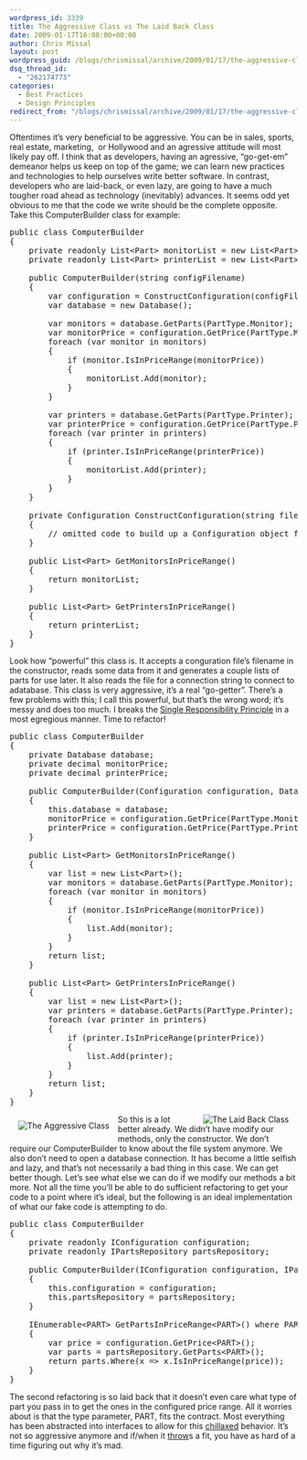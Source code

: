 ```yaml
---
wordpress_id: 3339
title: The Aggressive Class vs The Laid Back Class
date: 2009-01-17T16:08:00+00:00
author: Chris Missal
layout: post
wordpress_guid: /blogs/chrismissal/archive/2009/01/17/the-aggressive-class-vs-the-laid-back-class.aspx
dsq_thread_id:
  - "262174773"
categories:
  - Best Practices
  - Design Principles
redirect_from: "/blogs/chrismissal/archive/2009/01/17/the-aggressive-class-vs-the-laid-back-class.aspx/"
---
```

Oftentimes it&#8217;s very beneficial to be aggressive. You can be in sales, sports, real estate, marketing,&nbsp; or Hollywood and an agressive attitude will most likely pay off. I think that as developers, having an agressive, &#8220;go-get-em&#8221; demeanor helps us keep on top of the game; we can learn new practices and technologies to help ourselves write better software. In contrast, developers who are laid-back, or even lazy, are going to have a much tougher road ahead as technology (inevitably) advances. It seems odd yet obvious to me that the code we write should be the complete opposite.&nbsp; Take this ComputerBuilder class for example:

<pre>public class ComputerBuilder
{
	private readonly List&lt;Part&gt; monitorList = new List&lt;Part&gt;();
	private readonly List&lt;Part&gt; printerList = new List&lt;Part&gt;();

	public ComputerBuilder(string configFilename)
	{
		var configuration = ConstructConfiguration(configFilename);
		var database = new Database();

		var monitors = database.GetParts(PartType.Monitor);
		var monitorPrice = configuration.GetPrice(PartType.Monitor);
		foreach (var monitor in monitors)
		{
			if (monitor.IsInPriceRange(monitorPrice))
			{
				monitorList.Add(monitor);
			}
		}

		var printers = database.GetParts(PartType.Printer);
		var printerPrice = configuration.GetPrice(PartType.Printer);
		foreach (var printer in printers)
		{
			if (printer.IsInPriceRange(printerPrice))
			{
				monitorList.Add(printer);
			}
		}
	}

	private Configuration ConstructConfiguration(string filename)
	{
		// omitted code to build up a Configuration object from a file
	}

	public List&lt;Part&gt; GetMonitorsInPriceRange()
	{
		return monitorList;
	}

	public List&lt;Part&gt; GetPrintersInPriceRange()
	{
		return printerList;
	}
}
</pre>

Look how &#8220;powerful&#8221; this class is. It accepts a conguration file&#8217;s filename in the constructor, reads some data from it and generates a couple lists of parts for use later. It also reads the file for a connection string to connect to adatabase. This class is very aggressive, it&#8217;s a real &#8220;go-getter&#8221;. There&#8217;s a few problems with this; I call this powerful, but that&#8217;s the wrong word; it&#8217;s messy and does too much. I breaks the [Single Responsibility Principle](/blogs/sean_chambers/archive/2008/03/15/ptom-single-responsibility-principle.aspx) in a most egregious manner. Time to refactor!

<pre>public class ComputerBuilder
{
	private Database database;
	private decimal monitorPrice;
	private decimal printerPrice;

	public ComputerBuilder(Configuration configuration, Database database)
	{
		this.database = database;
		monitorPrice = configuration.GetPrice(PartType.Monitor);
		printerPrice = configuration.GetPrice(PartType.Printer);
	}

	public List&lt;Part&gt; GetMonitorsInPriceRange()
	{
		var list = new List&lt;Part&gt;();
		var monitors = database.GetParts(PartType.Monitor);
		foreach (var monitor in monitors)
		{
			if (monitor.IsInPriceRange(monitorPrice))
			{
				list.Add(monitor);
			}
		}
		return list;
	}

	public List&lt;Part&gt; GetPrintersInPriceRange()
	{
		var list = new List&lt;Part&gt;();
		var printers = database.GetParts(PartType.Printer);
		foreach (var printer in printers)
		{
			if (printer.IsInPriceRange(printerPrice))
			{
				list.Add(printer);
			}
		}
		return list;
	}
}
</pre>

<img alt="The Aggressive Class" style="float: left;margin: 11px 15px" src="//lostechies.com/chrismissal/files/2011/03/aggressive.jpg" />

<img alt="The Laid Back Class" style="float: right;margin-left: 15px;margin-right: 15px" src="//lostechies.com/chrismissal/files/2011/03/laidback.jpg" />

So this is a lot better already. We didn&#8217;t have modify our methods, only the constructor. We don&#8217;t require our ComputerBuilder to know about the file system anymore. We also don&#8217;t need to open a database connection. It has become a little selfish and lazy, and that&#8217;s not necessarily a bad thing in this case. We can get better though. Let&#8217;s see what else we can do if we modify our methods a bit more. Not all the time you&#8217;ll be able to do sufficient refactoring to get your code to a point where it&#8217;s ideal, but the following is an ideal implementation of what our fake code is attempting to do.

<pre>public class ComputerBuilder
{
	private readonly IConfiguration configuration;
	private readonly IPartsRepository partsRepository;

	public ComputerBuilder(IConfiguration configuration, IPartsRepository partsRepository)
	{
		this.configuration = configuration;
		this.partsRepository = partsRepository;
	}

	IEnumerable&lt;PART&gt; GetPartsInPriceRange&lt;PART&gt;() where PART : IPart
	{
		var price = configuration.GetPrice&lt;PART&gt;();
		var parts = partsRepository.GetParts&lt;PART&gt;();
		return parts.Where(x =&gt; x.IsInPriceRange(price));
	}
}
</pre>

The second refactoring is so laid back that it doesn&#8217;t even care what type of part you pass in to get the ones in the configured price range. All it worries about is that the type parameter, PART, fits the contract. Most everything has been abstracted into interfaces to allow for this [chillaxed](http://www.urbandictionary.com/define.php?term=chillaxed) behavior. It&#8217;s not so aggressive anymore and if/when it [throw](http://msdn.microsoft.com/en-us/library/xhcbs8fz.aspx "How to: Explicitly Throw Exceptions (Pun!)")s a fit, you have as hard of a time figuring out why it&#8217;s mad.